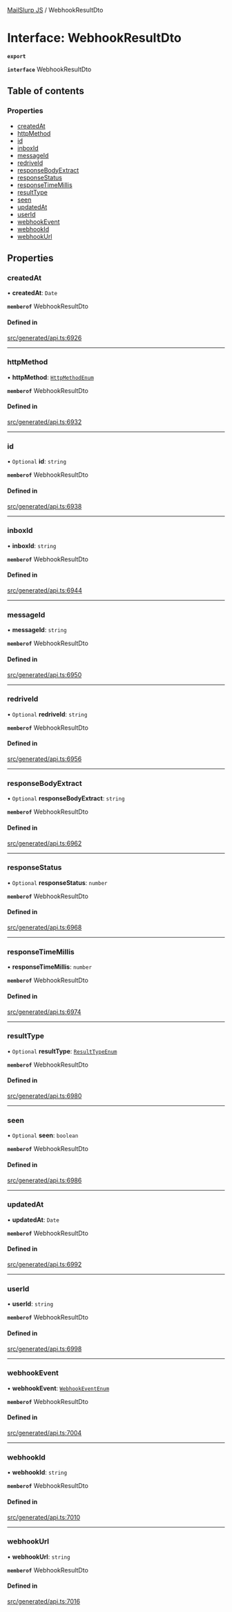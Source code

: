 [MailSlurp JS](../README.md) / WebhookResultDto

# Interface: WebhookResultDto

**`export`**

**`interface`** WebhookResultDto

## Table of contents

### Properties

- [createdAt](WebhookResultDto.md#createdat)
- [httpMethod](WebhookResultDto.md#httpmethod)
- [id](WebhookResultDto.md#id)
- [inboxId](WebhookResultDto.md#inboxid)
- [messageId](WebhookResultDto.md#messageid)
- [redriveId](WebhookResultDto.md#redriveid)
- [responseBodyExtract](WebhookResultDto.md#responsebodyextract)
- [responseStatus](WebhookResultDto.md#responsestatus)
- [responseTimeMillis](WebhookResultDto.md#responsetimemillis)
- [resultType](WebhookResultDto.md#resulttype)
- [seen](WebhookResultDto.md#seen)
- [updatedAt](WebhookResultDto.md#updatedat)
- [userId](WebhookResultDto.md#userid)
- [webhookEvent](WebhookResultDto.md#webhookevent)
- [webhookId](WebhookResultDto.md#webhookid)
- [webhookUrl](WebhookResultDto.md#webhookurl)

## Properties

### createdAt

• **createdAt**: `Date`

**`memberof`** WebhookResultDto

#### Defined in

[src/generated/api.ts:6926](https://github.com/mailslurp/mailslurp-client/blob/004c609/src/generated/api.ts#L6926)

___

### httpMethod

• **httpMethod**: [`HttpMethodEnum`](../enums/WebhookResultDto.HttpMethodEnum.md)

**`memberof`** WebhookResultDto

#### Defined in

[src/generated/api.ts:6932](https://github.com/mailslurp/mailslurp-client/blob/004c609/src/generated/api.ts#L6932)

___

### id

• `Optional` **id**: `string`

**`memberof`** WebhookResultDto

#### Defined in

[src/generated/api.ts:6938](https://github.com/mailslurp/mailslurp-client/blob/004c609/src/generated/api.ts#L6938)

___

### inboxId

• **inboxId**: `string`

**`memberof`** WebhookResultDto

#### Defined in

[src/generated/api.ts:6944](https://github.com/mailslurp/mailslurp-client/blob/004c609/src/generated/api.ts#L6944)

___

### messageId

• **messageId**: `string`

**`memberof`** WebhookResultDto

#### Defined in

[src/generated/api.ts:6950](https://github.com/mailslurp/mailslurp-client/blob/004c609/src/generated/api.ts#L6950)

___

### redriveId

• `Optional` **redriveId**: `string`

**`memberof`** WebhookResultDto

#### Defined in

[src/generated/api.ts:6956](https://github.com/mailslurp/mailslurp-client/blob/004c609/src/generated/api.ts#L6956)

___

### responseBodyExtract

• `Optional` **responseBodyExtract**: `string`

**`memberof`** WebhookResultDto

#### Defined in

[src/generated/api.ts:6962](https://github.com/mailslurp/mailslurp-client/blob/004c609/src/generated/api.ts#L6962)

___

### responseStatus

• `Optional` **responseStatus**: `number`

**`memberof`** WebhookResultDto

#### Defined in

[src/generated/api.ts:6968](https://github.com/mailslurp/mailslurp-client/blob/004c609/src/generated/api.ts#L6968)

___

### responseTimeMillis

• **responseTimeMillis**: `number`

**`memberof`** WebhookResultDto

#### Defined in

[src/generated/api.ts:6974](https://github.com/mailslurp/mailslurp-client/blob/004c609/src/generated/api.ts#L6974)

___

### resultType

• `Optional` **resultType**: [`ResultTypeEnum`](../enums/WebhookResultDto.ResultTypeEnum.md)

**`memberof`** WebhookResultDto

#### Defined in

[src/generated/api.ts:6980](https://github.com/mailslurp/mailslurp-client/blob/004c609/src/generated/api.ts#L6980)

___

### seen

• `Optional` **seen**: `boolean`

**`memberof`** WebhookResultDto

#### Defined in

[src/generated/api.ts:6986](https://github.com/mailslurp/mailslurp-client/blob/004c609/src/generated/api.ts#L6986)

___

### updatedAt

• **updatedAt**: `Date`

**`memberof`** WebhookResultDto

#### Defined in

[src/generated/api.ts:6992](https://github.com/mailslurp/mailslurp-client/blob/004c609/src/generated/api.ts#L6992)

___

### userId

• **userId**: `string`

**`memberof`** WebhookResultDto

#### Defined in

[src/generated/api.ts:6998](https://github.com/mailslurp/mailslurp-client/blob/004c609/src/generated/api.ts#L6998)

___

### webhookEvent

• **webhookEvent**: [`WebhookEventEnum`](../enums/WebhookResultDto.WebhookEventEnum.md)

**`memberof`** WebhookResultDto

#### Defined in

[src/generated/api.ts:7004](https://github.com/mailslurp/mailslurp-client/blob/004c609/src/generated/api.ts#L7004)

___

### webhookId

• **webhookId**: `string`

**`memberof`** WebhookResultDto

#### Defined in

[src/generated/api.ts:7010](https://github.com/mailslurp/mailslurp-client/blob/004c609/src/generated/api.ts#L7010)

___

### webhookUrl

• **webhookUrl**: `string`

**`memberof`** WebhookResultDto

#### Defined in

[src/generated/api.ts:7016](https://github.com/mailslurp/mailslurp-client/blob/004c609/src/generated/api.ts#L7016)
